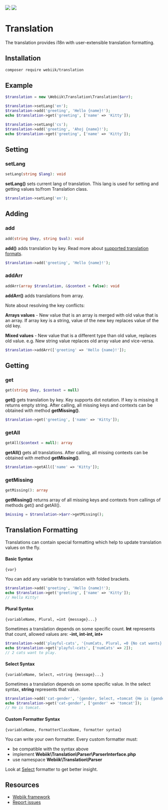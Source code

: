 <p align="left">
<img src="https://img.shields.io/packagist/l/webiik/webiik.svg"/>
<img src="https://img.shields.io/badge/dependencies-1-brightgreen.svg"/>
</p>

Translation
===========
The translation provides i18n with user-extensible translation formatting.

Installation
------------
```bash
composer require webiik/translation
```

Example
-------
```php
$translation = new \Webiik\Translation\Translation($arr);

$translation->setLang('en');
$translation->add('greeting', 'Hello {name}!');
echo $translation->get('greeting', ['name' => 'Kitty']);

$translation->setLang('cs');
$translation->add('greeting', 'Ahoj {name}!');
echo $translation->get('greeting', ['name' => 'Kitty']);
```

Setting
-------
### setLang
```php
setLang(string $lang): void
```
**setLang()** sets current lang of translation. This lang is used for setting and getting values to/from Translation class. 
```php
$translation->setLang('en');
```

Adding
------
### add
```php
add(string $key, string $val): void
```
**add()** adds translation by key. Read more about [supported translation formats](#translation-formatting).
```php
$translation->add('greeting', 'Hello {name}!');
```

### addArr
```php
addArr(array $translation, &$context = false): void
```
**addArr()** adds translations from array.

Note about resolving the key conflicts:
                                          
**Arrays values** - New value that is an array is merged with old value that is an array.
If array key is a string, value of the new key replaces value of the old key.

**Mixed values** - New value that is a different type than old value, replaces old value.
e.g. New string value replaces old array value and vice-versa.
```php
$translation->addArr(['greeting' => 'Hello {name}!']);
```

Getting
-------
### get
```php
get(string $key, $context = null)
```
**get()** gets translation by key. Key supports dot notation. If key is missing it returns empty string. After calling, all missing keys and contexts can be obtained with method **getMissing()**.
```php
$translation->get('greeting', ['name' => 'Kitty']);
```

### getAll
```php
getAll($context = null): array
```
**getAll()** gets all translations. After calling, all missing contexts can be obtained with method **getMissing()**.
```php
$translation->getAll(['name' => 'Kitty']);
```

### getMissing
```php
getMissing(): array
```
**getMissing()** returns array of all missing keys and contexts from callings of methods get() and getAll().
```php
$missing = $translation->$arr->getMissing();
```

Translation Formatting
----------------------
Translations can contain special formatting which help to update translation values on the fly.

#### Basic Syntax
```
{var}
```
You can add any variable to translation with folded brackets.
```php
$translation->add('greeting', 'Hello {name}!');
echo $translation->get('greeting', ['name' => 'Kitty']);
// Hello Kitty!
```

#### Plural Syntax
```
{variableName, Plural, =int {message}...}
```
Sometimes a translation depends on some specific count. **Int** represents that count, allowed values are: **-int, int-int, int+** 
```php
$translation->add('playful-cats', '{numCats, Plural, =0 {No cat wants} =1 {One cat wants} =2-10 {{numCats} cats want} =11+ {A lot of cats want}} to play.');
echo $translation->get('playful-cats', ['numCats' => 2]);
// 2 cats want to play.
```

#### Select Syntax
```
{variableName, Select, =string {message}...}
```
Sometimes a translation depends on some specific value. In the select syntax, **string** represents that value. 
```php
$translation->add('cat-gender', '{gender, Select, =tomcat {He is {gender}} =cat {She is {gender}}}.');
echo $translation->get('cat-gender', ['gender' => 'tomcat']);
// He is tomcat.
```

#### Custom Formatter Syntax
```
{variableName, FormatterClassName, formatter syntax}
```
You can write your own formatter. Every custom formatter must: 
* be compatible with the syntax above
* implement **Webiik\Translation\Parser\ParserInterface.php**
* use namespace **Webiik\Translation\Parser**

Look at [Select](Parser/Select.php) formatter to get better insight.  

Resources
---------
* [Webiik framework][1]
* [Report issues][2]

[1]: https://github.com/webiik/webiik
[2]: https://github.com/webiik/webiik/issues